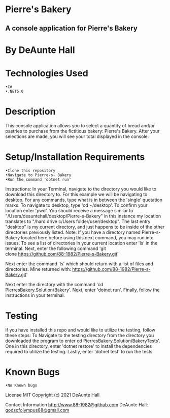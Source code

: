 # Pierre's Bakery

## A console application for Pierre's Bakery

# By DeAunte Hall

# Technologies Used
	•C#
	•.NET5.0

# Description
This console application allows you to select a quantity of bread and/or pastries to purchase from the fictitious bakery: Pierre's Bakery. After your selections are made, you will see your total displayed in the console.

# Setup/Installation Requirements
	•Clone this repository
	•Navigate to Pierre-s- Bakery
	•Run the command 'dotnet run'
Instructions: In your Terminal, navigate to the directory you would like to download this directory to. For this example we will be navigating to desktop. For any commands, type what is in between the 'single' quotation marks. To navigate to desktop, type 'cd ~/desktop'. To confirm your location enter 'pwd'. You should receive a message similar to "/Users/deauntehall/desktop/Pierre-s-Bakery" in this instance my location translates to "/hard drive c/Users folder/user/desktop". The last entry "desktop" is my current directory, and just happens to be inside of the other directories previously listed.
Note: If you have a directory named Pierre-s-Bakery located here before using this next command, you may run into issues. To see a list of directories in your current location enter 'ls' in the terminal.
Next, enter the following command 'git clone https://github.com/88-1982/Pierre-s-Bakery.git'

Next enter the command 'ls' which should return with a list of files and directories. Mine returned with:
https://github.com/88-1982/Pierre-s-Bakery.git'

Next enter the directory with the command 'cd PierresBakery.Solution/Bakery'.
Next, enter 'dotnet run'.
Finally, follow the instructions in your terminal.

# Testing
If you have installed this repo and would like to utilize the testing, follow these steps:
To Navigate to the testing directory from the directory you downloaded the program to enter cd PierresBakery.Solution/BakeryTests'. One in this directory, enter 'dotnet restore' to install the dependencies required to utilize the testing. Lastly, enter 'dotnet test' to run the tests.

# Known Bugs
	•No Known bugs

License MIT
Copyright (c) 2021 DeAunte Hall

Contact Information
http://www.88-1982@github.com
DeAunte Hall: godsofolympus88@gmail.com
